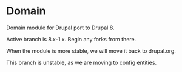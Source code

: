Domain
======

Domain module for Drupal port to Drupal 8.

Active branch is 8.x-1.x. Begin any forks from there.

When the module is more stable, we will move it back to drupal.org.

This branch is unstable, as we are moving to config entities.
